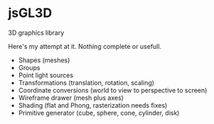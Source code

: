 jsGL3D
======

3D graphics library

Here's my attempt at it. Nothing complete or usefull.

- Shapes (meshes)
- Groups
- Point light sources
- Transformations (translation, rotation, scaling)
- Coordinate conversions (world to view to perspective to screen)
- Wireframe drawer (mesh plus axes)
- Shading (flat and Phong, rasterization needs fixes)
- Primitive generator (cube, sphere, cone, cylinder, disk)
